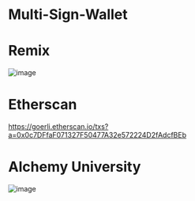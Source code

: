 # Multi-Sign-Wallet


# Remix
![image](https://user-images.githubusercontent.com/42863568/215621183-c48ec719-2ffd-4abf-8bd9-dd69c87cad99.png)

# Etherscan

https://goerli.etherscan.io/txs?a=0x0c7DFfaF071327F50477A32e572224D2fAdcfBEb

# Alchemy University

![image](https://user-images.githubusercontent.com/42863568/215622222-89f23360-6e3d-4ed4-950d-4ff84241bf5b.png)
